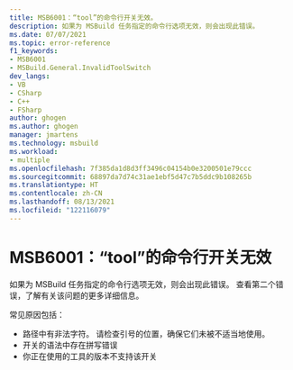 ```yaml
---
title: MSB6001：“tool”的命令行开关无效。
description: 如果为 MSBuild 任务指定的命令行选项无效，则会出现此错误。
ms.date: 07/07/2021
ms.topic: error-reference
f1_keywords:
- MSB6001
- MSBuild.General.InvalidToolSwitch
dev_langs:
- VB
- CSharp
- C++
- FSharp
author: ghogen
ms.author: ghogen
manager: jmartens
ms.technology: msbuild
ms.workload:
- multiple
ms.openlocfilehash: 7f385da1d8d3ff3496c04154b0e3200501e79ccc
ms.sourcegitcommit: 68897da7d74c31ae1ebf5d47c7b5ddc9b108265b
ms.translationtype: HT
ms.contentlocale: zh-CN
ms.lasthandoff: 08/13/2021
ms.locfileid: "122116079"
---
```

# <a name="msb6001-invalid-command-line-switch-for-tool"></a>MSB6001：“tool”的命令行开关无效

如果为 MSBuild 任务指定的命令行选项无效，则会出现此错误。 查看第二个错误，了解有关该问题的更多详细信息。

常见原因包括：

- 路径中有非法字符。 请检查引号的位置，确保它们未被不适当地使用。
- 开关的语法中存在拼写错误
- 你正在使用的工具的版本不支持该开关
